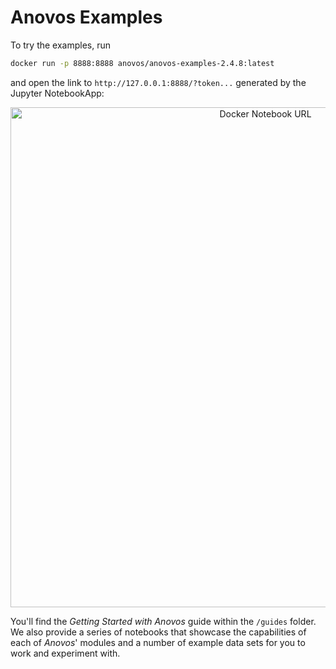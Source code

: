 # Anovos Examples

To try the examples, run

```bash
docker run -p 8888:8888 anovos/anovos-examples-2.4.8:latest
```
and open the link to `http://127.0.0.1:8888/?token...` generated by the Jupyter NotebookApp:

<p align="center">
  <img src="https://mobilewalla-anovos.s3.amazonaws.com/images/docker_notebook_URL.png" width="800px" title="Docker Notebook URL">
</p>

You'll find the _Getting Started with Anovos_ guide within the `/guides` folder. We also provide a series of notebooks
that showcase the capabilities of each of _Anovos_' modules and a number of example data sets for you to work and
experiment with.

